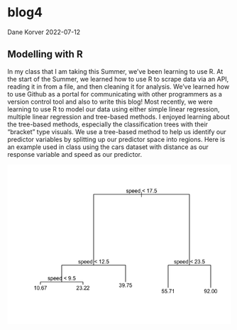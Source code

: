 blog4
================
Dane Korver
2022-07-12

## Modelling with R

In my class that I am taking this Summer, we’ve been learning to use R.
At the start of the Summer, we learned how to use R to scrape data via
an API, reading it in from a file, and then cleaning it for analysis.
We’ve learned how to use Github as a portal for communicating with other
programmers as a version control tool and also to write this blog! Most
recently, we were learning to use R to model our data using either
simple linear regression, multiple linear regression and tree-based
methods. I enjoyed learning about the tree-based methods, especially the
classification trees with their “bracket” type visuals. We use a
tree-based method to help us identify our predictor variables by
splitting up our predictor space into regions. Here is an example used
in class using the cars dataset with distance as our response variable
and speed as our predictor.

![](/images/figure-gfm/unnamed-chunk-1-2.png)
